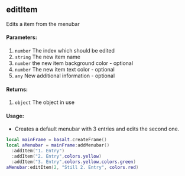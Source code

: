 ## editItem
Edits a item from the menubar

#### Parameters: 
1. `number` The index which should be edited
2. `string` The new item name
3. `number` the new item background color - optional
4. `number` The new item text color - optional
5. `any` New additional information - optional

#### Returns:
1. `object` The object in use

#### Usage:
* Creates a default menubar with 3 entries and edits the second one.
```lua
local mainFrame = basalt.createFrame()
local aMenubar = mainFrame:addMenubar()
  :addItem("1. Entry")
  :addItem("2. Entry",colors.yellow)
  :addItem("3. Entry",colors.yellow,colors.green)
aMenubar:editItem(2, "Still 2. Entry", colors.red)
```